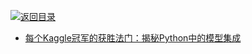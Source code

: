 [![返回目录](https://parg.co/UGo)](https://parg.co/b4z) 
 
 
- [每个Kaggle冠军的获胜法门：揭秘Python中的模型集成](https://mp.weixin.qq.com/s/yY_-qJoza2xGRqrm40abkg)